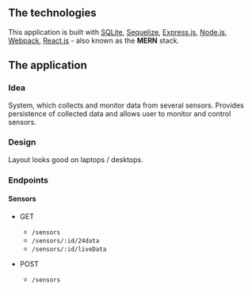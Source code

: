 ## The technologies

This application is built with [SQLite](https://www.sqlite.org), [Sequelize](https://sequelize.org/), [Express.js](https://expressjs.com), [Node.js](https://nodejs.org/en/), [Webpack](https://webpack.js.org/), [React.js](https://reactjs.org) - also known as the **MERN** stack.

## The application

### Idea

System, which collects and monitor data from several sensors. Provides
persistence of collected data and allows user to monitor and control sensors.

### Design

Layout looks good on laptops / desktops.

### Endpoints

#### Sensors

* GET

    * `/sensors`
    * `/sensors/:id/24data`
    * `/sensors/:id/liveData`
* POST

    * `/sensors`